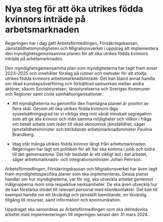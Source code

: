 # Nya steg för att öka utrikes födda kvinnors inträde på arbetsmarknaden

Regeringen har i dag gett Arbetsförmedlingen, Försäkringskassan, Jämställdhetsmyndigheten och Migrationsverket i uppdrag att implementera den myndighetsgemensamma planen för att öka utrikes födda kvinnors inträde på arbetsmarknaden.

Den myndighetsgemensamma plan som myndigheterna har tagit fram avser 2023–2025 och innehåller förslag på rutiner och metoder för att stödja utrikes födda kvinnors arbets­marknadsinträde. Det kan bland annat handla om ökad kunskaps­överföring och förbättrad samverkan mellan andra aktörer, såsom Socialstyrelsen, länsstyrelserna och Sveriges Kommuner och Regioner samt civila samhällsorganisationer.

- Att myndigheterna nu genomför den framtagna planen är positivt av flera skäl. Genom att öka utrikes födda kvinnors låga sysselsättningsgrad tar vi viktiga steg mot såväl minskad segregation som att ge alla kvinnor och män samma möjligheter och villkor i fråga om betalt arbete som leder till ökad ekonomisk jämställdhet, säger jämställdhetsminister och biträdande arbetsmarknadsminister Paulina Brandberg.

- Idag står många utrikes födda kvinnor långt från arbetsmarknaden. Regeringen har lagt om politiken för att fler ska komma i jobb och bidra till det gemensamma. Det här beslutet är ett viktigt led i det arbetet, säger arbetsmarknads- och integrationsminister Johan Pehrson.

Arbetsförmedlingen, Försäkringskassan och Migrationsverket har även tagit fram myndighetsspecifika planer som ska implementeras. Dessa planer handlar om hur myndigheterna, var för sig, ska utveckla arbetet gentemot målgrupperna inom sina respektive verksamheter. De ska även utveckla hur de kan förstärka stödet till relevant personal med klientkon­takter. Det kan till exempel handla om ett likvärdigt och jämställt bemötande, en likvärdig tillgång till resurser, samt information och kommunikation.

Uppdraget ska samordnas av Arbetsförmedlingen som ska delredovisa arbetet med implementeringen till regeringen senast den 31 mars 2024.
